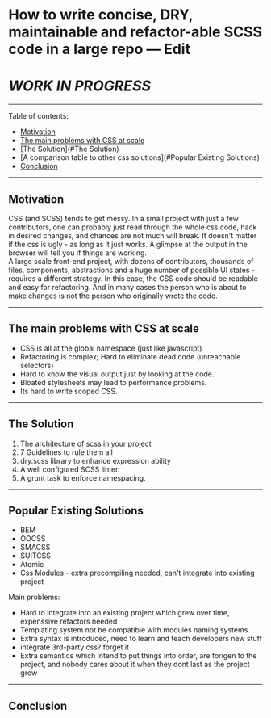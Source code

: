 # How to write concise, DRY, maintainable and refactor-able SCSS code in a large repo — Edit
# *WORK IN PROGRESS*

---

Table of contents:
  * [Motivation](#motivation)
  * [The main problems with CSS at scale](#the-main-problems-with-css-at-scale)
  * [The Solution](#The Solution)
  * [A comparison table to other css solutions](#Popular Existing Solutions)
  * [Conclusion](#Conclusion)

---

## Motivation
CSS (and SCSS) tends to get messy. 
In a small project with just a few contributors, one can probably just read through the whole css code, hack in desired changes, and chances are not much will break. It doesn't matter if the css is ugly - as long as it just works. A glimpse at the output in the browser will tell you if things are working.
<br>
A large scale front-end project, with dozens of contributors, thousands of files, components, abstractions and a huge number of possible UI states - requires a different strategy. In this case, the CSS code should be readable and easy for refactoring. And in many cases the person who is about to make changes is not the person who originally wrote the code.

---

## The main problems with CSS at scale 
   * CSS is all at the global namespace (just like javascript)
   * Refactoring is complex; Hard to eliminate dead code (unreachable selectors)
   * Hard to know the visual output just by looking at the code.
   * Bloated stylesheets may lead to performance problems.
   * Its hard to write scoped CSS.
--- 

## The Solution
1. The architecture of scss in your project
2. 7 Guidelines to rule them all
3. dry.scss library to enhance expression ability
4. A well configured SCSS linter.
5. A grunt task to enforce namespacing.

---

## Popular Existing Solutions
  * BEM
  * OOCSS
  * SMACSS
  * SUITCSS
  * Atomic
  * Css Modules - extra precompiling needed, can't integrate into existing project
  
Main problems:
* Hard to integrate into an existing project which grew over time, expenssive refactors needed
* Templating system not be compatible with modules naming systems
* Extra syntax is introduced, need to learn and teach developers new stuff
* integrate 3rd-party css? forget it
* Extra semantics which intend to put things into order, are forigen to the project, and nobody cares about it when they dont last as the project grow


---

## Conclusion


